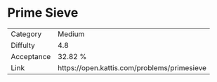# Prime Sieve

<table>
    <tr>
        <td>Category</td>
        <td>Medium</td>
    </tr>
    <tr>
        <td>Diffulty</td>
        <td>4.8</td>
    </tr>
    <tr>
        <td>Acceptance</td>
        <td>32.82 %</td>
    </tr>
    <tr>
        <td>Link</td>
        <td>https://open.kattis.com/problems/primesieve</td>
    </tr>
</table>